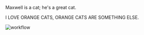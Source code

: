 Maxwell is a cat; he's a great cat. 

I LOVE ORANGE CATS, ORANGE CATS ARE SOMETHING ELSE.

![workflow](https://github.com/<UserName>/<RepositoryName>/actions/workflows/main.yml/badge.svg)